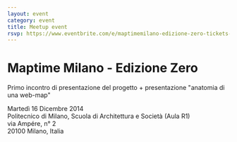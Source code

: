 ```yaml
---
layout: event
category: event
title: Meetup event
rsvp: https://www.eventbrite.com/e/maptimemilano-edizione-zero-tickets-14754941427
---
```


# Maptime Milano - Edizione Zero  

Primo incontro di presentazione del progetto + presentazione "anatomia di una web-map"  

Martedì 16 Dicembre 2014  
Politecnico di Milano, Scuola di Architettura e Società (Aula R1)  
via Ampére, n° 2  
20100 Milano, Italia


